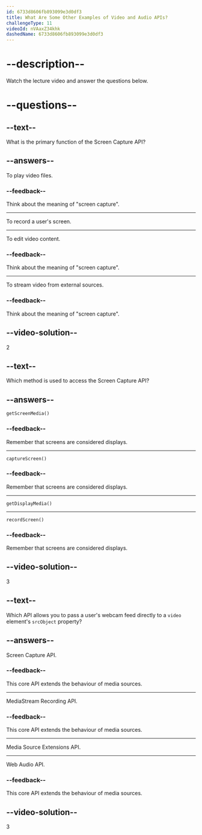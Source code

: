 ```yaml
---
id: 6733d8606fb893099e3d0df3
title: What Are Some Other Examples of Video and Audio APIs?
challengeType: 11
videoId: nVAaxZ34khk
dashedName: 6733d8606fb893099e3d0df3
---
```


# --description--

Watch the lecture video and answer the questions below.

# --questions--

## --text--

What is the primary function of the Screen Capture API?

## --answers--

To play video files.

### --feedback--

Think about the meaning of "screen capture".

---

To record a user's screen.

---

To edit video content.

### --feedback--

Think about the meaning of "screen capture".

---

To stream video from external sources.

### --feedback--

Think about the meaning of "screen capture".

## --video-solution--

2

## --text--

Which method is used to access the Screen Capture API?

## --answers--

`getScreenMedia()`

### --feedback--

Remember that screens are considered displays.

---

`captureScreen()`

### --feedback--

Remember that screens are considered displays.

---

`getDisplayMedia()`

---

`recordScreen()`

### --feedback--

Remember that screens are considered displays.

## --video-solution--

3

## --text--

Which API allows you to pass a user's webcam feed directly to a `video` element's `srcObject` property?

## --answers--

Screen Capture API.

### --feedback--

This core API extends the behaviour of media sources.

---

MediaStream Recording API.

### --feedback--

This core API extends the behaviour of media sources.

---

Media Source Extensions API.

---

Web Audio API.

### --feedback--

This core API extends the behaviour of media sources.

## --video-solution--

3

